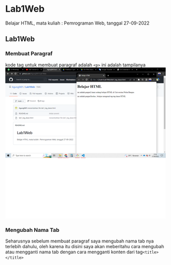 # Lab1Web
Belajar HTML, mata kuliah : Pemrograman Web, tanggal 27-09-2022
## Lab1Web

### Membuat Paragraf
kode tag untuk membuat paragraf adalah `<p>`
ini adalah tampilanya
![Gambar 1](screenshoot/ss1.png)

### Mengubah Nama Tab
Seharusnya sebelum membuat paragraf saya mengubah nama tab nya terlebih dahulu, oleh karena itu disini saya akan meberitahu cara mengubah atau mengganti nama tab dengan cara mengganti konten dari tag`<title></title>`